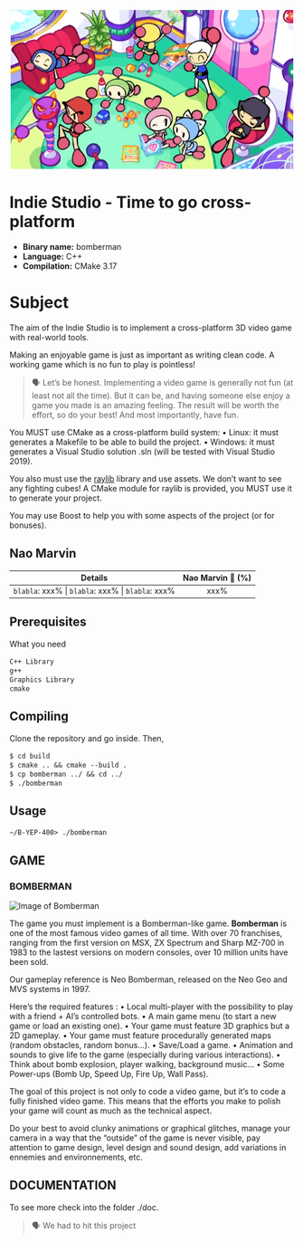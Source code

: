 <p align="center">
    <a><img src="./img/bomberman.gif" alt="[002]"></a>
</p>

# Indie Studio - Time to go cross-platform

- **Binary name:** bomberman
- **Language:** C++
- **Compilation:** CMake 3.17

# Subject

The aim of the Indie Studio is to implement a cross-platform 3D video game with real-world tools.

Making an enjoyable game is just as important as writing clean code.
A working game which is no fun to play is pointless!

> :speaking_head: Let’s be honest. Implementing a video game is generally not fun (at least not all the time). But it can be, and having someone else enjoy a game you made is an amazing feeling. The result will be worth the effort, so do your best! And most importantly, have fun.

You MUST use CMake as a cross-platform build system:
    • Linux: it must generates a Makefile to be able to build the project.
    • Windows: it must generates a Visual Studio solution .sln (will be tested with Visual Studio 2019).

You also must use the [raylib](!https://www.raylib.com/) library and use assets. We don’t want to see any fighting cubes! A CMake module for raylib is provided, you MUST use it to generate your project.

You may use Boost to help you with some aspects of the project (or for bonuses).

## Nao Marvin

| Details      | Nao Marvin :robot: (%) |
| ------------- |:-------------:|
| `blabla`: xxx% \| `blabla`: xxx% \| `blabla`: xxx% | xxx% |

## Prerequisites

What you need

```
C++ Library
g++
Graphics Library
cmake
```

## Compiling

Clone the repository and go inside. Then,

```
$ cd build
$ cmake .. && cmake --build .
$ cp bomberman ../ && cd ../
$ ./bomberman
```

## Usage

```
∼/B-YEP-400> ./bomberman
```

## GAME

### BOMBERMAN

![Image of Bomberman](https://ih1.redbubble.net/image.1974098109.8245/st,small,507x507-pad,600x600,f8f8f8.jpg)

The game you must implement is a Bomberman-like game.
**Bomberman** is one of the most famous video games of all time. With over 70 franchises, ranging from the first version on MSX, ZX Spectrum and Sharp MZ-700 in 1983 to the lastest versions on modern consoles, over 10 million units have been sold.

Our gameplay reference is Neo Bomberman, released on the Neo Geo and MVS systems in 1997.

Here’s the required features :
    • Local multi-player with the possibility to play with a friend + AI’s controlled bots.
    • A main game menu (to start a new game or load an existing one).
    • Your game must feature 3D graphics but a 2D gameplay.
    • Your game must feature procedurally generated maps (random obstacles, random bonus...).
    • Save/Load a game.
    • Animation and sounds to give life to the game (especially during various interactions).
    • Think about bomb explosion, player walking, background music...
    • Some Power-ups (Bomb Up, Speed Up, Fire Up, Wall Pass).

The goal of this project is not only to code a video game, but it’s to code a fully finished video game. This means that the efforts you make to polish your game will count as much as the technical aspect.

Do your best to avoid clunky animations or graphical glitches, manage your camera in a way that the “outside” of the game is never visible, pay attention to game design, level design and sound design, add variations in ennemies and environnements, etc.

## DOCUMENTATION

To see more check into the folder ./doc.

> :speaking_head: We had to hit this project
